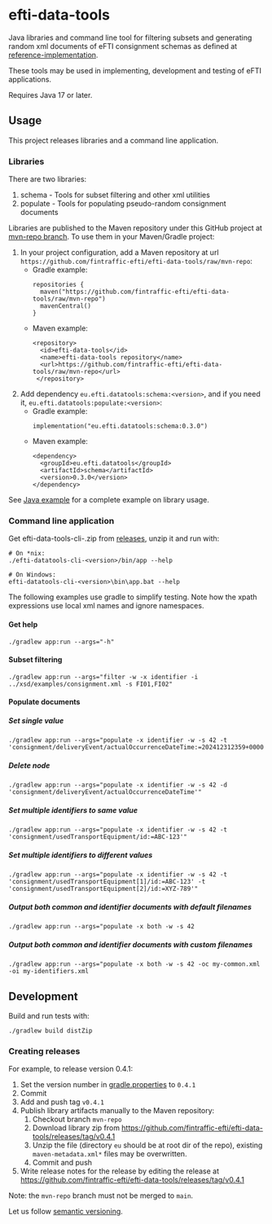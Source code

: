 # efti-data-tools

Java libraries and command line tool for filtering subsets and generating random xml documents of eFTI consignment schemas
as defined at [reference-implementation](https://github.com/fintraffic-efti/reference-implementation/tree/main/schema/xsd).

These tools may be used in implementing, development and testing of eFTI applications.

Requires Java 17 or later.

## Usage

This project releases libraries and a command line application.

### Libraries

There are two libraries:

 1. schema - Tools for subset filtering and other xml utilities
 2. populate - Tools for populating pseudo-random consignment documents

Libraries are published to the Maven repository under this GitHub project at
[mvn-repo branch](https://raw.githubusercontent.com/fintraffic-efti/efti-data-tools/mvn-repo/README.md). To use them in your 
Maven/Gradle project:

 1. In your project configuration, add a Maven repository at url `https://github.com/fintraffic-efti/efti-data-tools/raw/mvn-repo`:
    * Gradle example:
      ```
      repositories {
        maven("https://github.com/fintraffic-efti/efti-data-tools/raw/mvn-repo")
        mavenCentral()
      }
      ```
    * Maven example:
      ```
      <repository>
        <id>efti-data-tools</id>
        <name>efti-data-tools repository</name>
        <url>https://github.com/fintraffic-efti/efti-data-tools/raw/mvn-repo</url>
       </repository>
      ```
 2. Add dependency `eu.efti.datatools:schema:<version>`, and if you need it, `eu.efti.datatools:populate:<version>`:
    * Gradle example:
      ```
      implementation("eu.efti.datatools:schema:0.3.0")
      ```
    * Maven example:
      ```
      <dependency>
        <groupId>eu.efti.datatools</groupId>
        <artifactId>schema</artifactId>
        <version>0.3.0</version>
      </dependency>
      ```

See [Java example](./example/java) for a complete example on library usage.

### Command line application

Get efti-data-tools-cli-<version>.zip from [releases](https://github.com/fintraffic-efti/efti-data-tools/releases), unzip it and run with:
```
# On *nix:
./efti-datatools-cli-<version>/bin/app --help

# On Windows:
efti-datatools-cli-<version>\bin\app.bat --help
```

The following examples use gradle to simplify testing. Note how the xpath expressions use local xml names and ignore namespaces.

#### Get help

```shell
./gradlew app:run --args="-h"
```

#### Subset filtering

```shell
./gradlew app:run --args="filter -w -x identifier -i ../xsd/examples/consignment.xml -s FI01,FI02"
```

#### Populate documents

##### Set single value

```shell
./gradlew app:run --args="populate -x identifier -w -s 42 -t 'consignment/deliveryEvent/actualOccurrenceDateTime:=202412312359+0000'"
```

##### Delete node

```shell
./gradlew app:run --args="populate -x identifier -w -s 42 -d 'consignment/deliveryEvent/actualOccurrenceDateTime'"
```

##### Set multiple identifiers to same value

```shell
./gradlew app:run --args="populate -x identifier -w -s 42 -t 'consignment/usedTransportEquipment/id:=ABC-123'"
```

##### Set multiple identifiers to different values

```shell
./gradlew app:run --args="populate -x identifier -w -s 42 -t 'consignment/usedTransportEquipment[1]/id:=ABC-123' -t 'consignment/usedTransportEquipment[2]/id:=XYZ-789'"
```

##### Output both common and identifier documents with default filenames

```shell
./gradlew app:run --args="populate -x both -w -s 42
```

##### Output both common and identifier documents with custom filenames

```shell
./gradlew app:run --args="populate -x both -w -s 42 -oc my-common.xml -oi my-identifiers.xml
```

## Development

Build and run tests with:
```
./gradlew build distZip
```

### Creating releases

For example, to release version 0.4.1:
1. Set the version number in [gradle.properties](gradle.properties) to `0.4.1`
2. Commit
3. Add and push tag `v0.4.1`
4. Publish library artifacts manually to the Maven repository:
   1. Checkout branch `mvn-repo`
   2. Download library zip from https://github.com/fintraffic-efti/efti-data-tools/releases/tag/v0.4.1
   3. Unzip the file (directory `eu` should be at root dir of the repo), existing `maven-metadata.xml*` files may
      be overwritten.
   4. Commit and push
5. Write release notes for the release by editing the release at https://github.com/fintraffic-efti/efti-data-tools/releases/tag/v0.4.1

Note: the `mvn-repo` branch must not be merged to `main`.

Let us follow [semantic versioning](https://semver.org/).
